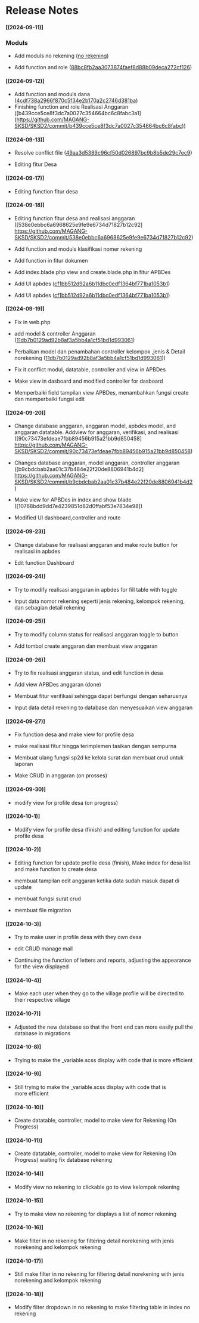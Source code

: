 # Release Notes

#### [(2024-09-11)]

### Moduls

-   Add moduls no rekening ([no rekening](https://github.com/MAGANG-SKSD/SKSD2/commit/8f925b9d0a957e65f296e82501e454120a238459?diff=split&w=0))

-   Add function and role ([88bc8fb2aa3073874faef8d88b09deca272cf126](https://github.com/MAGANG-SKSD/SKSD2/commit/88bc8fb2aa3073874faef8d88b09deca272cf126))

#### [(2024-09-12)]

-   Add function and moduls dana ([4cdf738a2966f870c5f34e2b170a2c2746d381ba](https://github.com/MAGANG-SKSD/SKSD2/commit/4cdf738a2966f870c5f34e2b170a2c2746d381ba))
-   Finishing function and role Realisasi Anggaran ([b439cce5ce8f3dc7a0027c354664bc6c8fabc3a1] (https://github.com/MAGANG-SKSD/SKSD2/commit/b439cce5ce8f3dc7a0027c354664bc6c8fabc))

#### [(2024-09-13)]

-   Resolve conflict file ([49aa3d5389c96cf50d026897bc9b8b5de29c7ec9](https://github.com/MAGANG-SKSD/SKSD2/commit/49aa3d5389c96cf50d026897bc9b8b5de29c7ec9))

-   Editing fitur Desa

#### [(2024-09-17)]

-   Editing function fitur desa

#### [(2024-09-18)]

-   Editing function fitur desa and realisasi anggaran ([538e0ebbc6a6968625e9fe9e6734d71827b12c92] https://github.com/MAGANG-SKSD/SKSD2/commit/538e0ebbc6a6968625e9fe9e6734d71827b12c92)

-   Add function and moduls klasifikasi nomer rekening

-   Add function in fitur dokumen

-   Add index.blade.php view and create.blade.php in fitur APBDes

-   Add UI apbdes ([cf1bb512d92a6b11dbc0edf1364bf771ba1053b1](https://github.com/MAGANG-SKSD/SKSD2/commit/cf1bb512d92a6b11dbc0edf1364bf771ba1053b1))

-   Add UI apbdes ([cf1bb512d92a6b11dbc0edf1364bf771ba1053b1](https://github.com/MAGANG-SKSD/SKSD2/commit/cf1bb512d92a6b11dbc0edf1364bf771ba1053b1))

#### [(2024-09-19)]

-   Fix in web.php
-   add model & controller Anggaran ([11db7b0129ad92b8af3a5bb4a1cf51bd1d993061](https://github.com/MAGANG-SKSD/SKSD2/commit/11db7b0129ad92b8af3a5bb4a1cf51bd1d993061))
-   Perbaikan model dan penambahan controller kelompok ,jenis & Detail norekening ([11db7b0129ad92b8af3a5bb4a1cf51bd1d993061](11db7b0129ad92b8af3a5bb4a1cf51bd1d993061)))

-   Fix it conflict modul, datatable, controller and view in APBDes

-   Make view in dasboard and modified controller for dasboard

-   Memperbaiki field tampilan view APBDes, menambahkan fungsi create dan memperbaiki fungsi edit

#### [(2024-09-20)]

-   Change database anggaran, anggaran model, apbdes model, and anggaran datatable. Addview for anggaran, verifikasi, and realisasi ([90c73473efdeae7fbb89456b915a21bb9d850458] https://github.com/MAGANG-SKSD/SKSD2/commit/90c73473efdeae7fbb89456b915a21bb9d850458)

-   Changes database anggaran, model anggaran, controller anggaran ([b9cbdcbab2aa01c37b484e22f20de8806941b4d2] https://github.com/MAGANG-SKSD/SKSD2/commit/b9cbdcbab2aa01c37b484e22f20de8806941b4d2)

-   Make view for APBDes in index and show blade ([10768bdd9dd7e4239851d82d0ffabf53e7834e98])

-   Modified UI dashboard,controller and route

#### [(2024-09-23)]

-   Change database for realisasi anggaran and make route button for realisasi in apbdes

-   Edit function Dashboard

#### [(2024-09-24)]

-   Try to modify realisasi anggaran in apbdes for fill table with toggle

-   Input data nomor rekening seperti jenis rekening, kelompok rekening, dan sebagian detail rekening

#### [(2024-09-25)]

-   Try to modify column status for realisasi anggaran toggle to button

-   Add tombol create anggaran dan membuat view anggaran

#### [(2024-09-26)]

-   Try to fix realisasi anggaran status, and edit function in desa

-   Add view APBDes anggaran (done)

-   Membuat fitur verifikasi sehingga dapat berfungsi dengan seharusnya

-   Input data detail rekening to database dan menyesuaikan view anggaran

#### [(2024-09-27)]

-   Fix function desa and make view for profile desa

-   make realisasi fitur hingga terimplemen tasikan dengan sempurna

-   Membuat ulang fungsi sp2d ke kelola surat dan membuat crud untuk laporan

-   Make CRUD in anggaran (on prosses)

#### [(2024-09-30)]

-   modify view for profile desa (on progress)

#### [(2024-10-1)]

-   Modify view for profile desa (finish) and editing function for update profile desa

#### [(2024-10-2)]

-   Editing function for update profile desa (finish), Make index for desa list and make function to create desa

-   membuat tampilan edit anggaran ketika data sudah masuk dapat di update

-   membuat fungsi surat crud

-   membuat file migration

#### [(2024-10-3)]

-   Try to make user in profile desa with they own desa

-   edit CRUD manage mail

-   Continuing the function of letters and reports, adjusting the appearance for the view displayed

#### [(2024-10-4)]

-   Make each user when they go to the village profile will be directed to their respective village

#### [(2024-10-7)]

-   Adjusted the new database so that the front end can more easily pull the database in migrations

#### [(2024-10-8)]

-   Trying to make the \_variable.scss display with code that is more efficient

#### [(2024-10-9)]

-   Still trying to make the \_variable.scss display with code that is more efficient

#### [(2024-10-10)]

-   Create datatable, controller, model to make view for Rekening (On Progress)

#### [(2024-10-11)]

-   Create datatable, controller, model to make view for Rekening (On Progress) waiting fix database rekening

#### [(2024-10-14)]

-   Modify view no rekening to clickable go to view kelompok rekening

#### [(2024-10-15)]

-   Try to make view no rekening for displays a list of nomor rekening

#### [(2024-10-16)]

-   Make filter in no rekening for filtering detail norekening with jenis norekening and kelompok rekening

#### [(2024-10-17)]

-   Still make filter in no rekening for filtering detail norekening with jenis norekening and kelompok rekening

#### [(2024-10-18)]

-   Modify filter dropdown in no rekening to make filtering table in index no rekening
